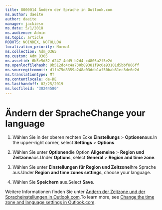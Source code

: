 ```yaml
---
title: 8000014 Ändern der Sprache in Outlook.com
ms.author: daeite
author: daeite
manager: jackiesm
ms.date: 5/1/2018
ms.audience: Admin
ms.topic: article
ROBOTS: NOINDEX, NOFOLLOW
localization_priority: Normal
ms.collection: Adm_O365
ms.custom: Adm_O365
ms.assetid: 6b5e5d32-d247-4dd9-b2d4-c4805a2f5e2d
ms.openlocfilehash: 9b512dc4c4a730b89381f9c0e93101d5bbf866ff
ms.sourcegitcommit: d1fb75d8359a248a03ddb1af50bab31ec3de6e2d
ms.translationtype: MT
ms.contentlocale: de-DE
ms.lasthandoff: 02/25/2019
ms.locfileid: "30244580"
---
```

# <a name="change-your-language"></a><span data-ttu-id="ecc30-102">Ändern der Sprache</span><span class="sxs-lookup"><span data-stu-id="ecc30-102">Change your language</span></span>

1. <span data-ttu-id="ecc30-103">Wählen Sie in der oberen rechten Ecke **Einstellungs** \> **Optionen**aus.</span><span class="sxs-lookup"><span data-stu-id="ecc30-103">In the upper-right corner, select **Settings** \> **Options**.</span></span>
    
2. <span data-ttu-id="ecc30-104">Wählen Sie unter **Optionen**die Option **Allgemeine** \> **Region und Zeitzone**aus.</span><span class="sxs-lookup"><span data-stu-id="ecc30-104">Under **Options**, select **General** \> **Region and time zone**.</span></span>
    
3. <span data-ttu-id="ecc30-105">Wählen Sie unter **Einstellungen für Region und Zeitzone**Ihre Sprache aus.</span><span class="sxs-lookup"><span data-stu-id="ecc30-105">Under **Region and time zones settings**, choose your language.</span></span>
    
4. <span data-ttu-id="ecc30-106">Wählen Sie **Speichern** aus.</span><span class="sxs-lookup"><span data-stu-id="ecc30-106">Select **Save**.</span></span>
    
<span data-ttu-id="ecc30-107">Weitere Informationen finden Sie unter [Ändern der Zeitzone und der Spracheinstellungen in Outlook.com](https://go.microsoft.com/fwlink/p/?linkid=873132).</span><span class="sxs-lookup"><span data-stu-id="ecc30-107">To learn more, see [Change the time zone and language settings in Outlook.com](https://go.microsoft.com/fwlink/p/?linkid=873132).</span></span>
  

